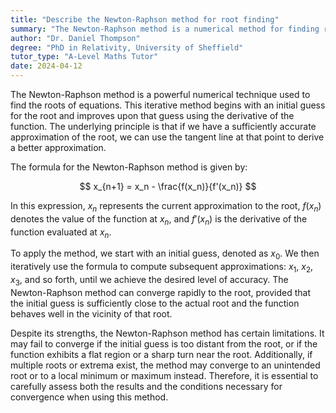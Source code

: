 ```yaml
---
title: "Describe the Newton-Raphson method for root finding"
summary: "The Newton-Raphson method is a numerical method for finding roots of equations."
author: "Dr. Daniel Thompson"
degree: "PhD in Relativity, University of Sheffield"
tutor_type: "A-Level Maths Tutor"
date: 2024-04-12
---
```


The Newton-Raphson method is a powerful numerical technique used to find the roots of equations. This iterative method begins with an initial guess for the root and improves upon that guess using the derivative of the function. The underlying principle is that if we have a sufficiently accurate approximation of the root, we can use the tangent line at that point to derive a better approximation.

The formula for the Newton-Raphson method is given by:

$$
x_{n+1} = x_n - \frac{f(x_n)}{f'(x_n)}
$$

In this expression, $x_n$ represents the current approximation to the root, $f(x_n)$ denotes the value of the function at $x_n$, and $f'(x_n)$ is the derivative of the function evaluated at $x_n$.

To apply the method, we start with an initial guess, denoted as $x_0$. We then iteratively use the formula to compute subsequent approximations: $x_1$, $x_2$, $x_3$, and so forth, until we achieve the desired level of accuracy. The Newton-Raphson method can converge rapidly to the root, provided that the initial guess is sufficiently close to the actual root and the function behaves well in the vicinity of that root.

Despite its strengths, the Newton-Raphson method has certain limitations. It may fail to converge if the initial guess is too distant from the root, or if the function exhibits a flat region or a sharp turn near the root. Additionally, if multiple roots or extrema exist, the method may converge to an unintended root or to a local minimum or maximum instead. Therefore, it is essential to carefully assess both the results and the conditions necessary for convergence when using this method.
    